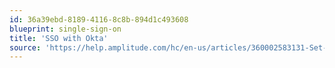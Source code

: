 ```yaml
---
id: 36a39ebd-8189-4116-8c8b-894d1c493608
blueprint: single-sign-on
title: 'SSO with Okta'
source: 'https://help.amplitude.com/hc/en-us/articles/360002583131-Set-up-single-sign-on-SSO-for-Amplitude-using-Okta'
---
```

